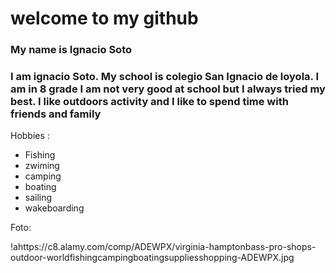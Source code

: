 # welcome to my github
 
 ### My name is Ignacio Soto

 ### I am ignacio Soto. My school is colegio San Ignacio de loyola. I am in 8 grade I am not very good at school but I always tried my best. I like outdoors activity and I like to spend time with friends and family

Hobbies :

- Fishing 
- zwiming
- camping
- boating 
- sailing 
- wakeboarding

Foto:

!ahttps://c8.alamy.com/comp/ADEWPX/virginia-hamptonbass-pro-shops-outdoor-worldfishingcampingboatingsuppliesshopping-ADEWPX.jpg
